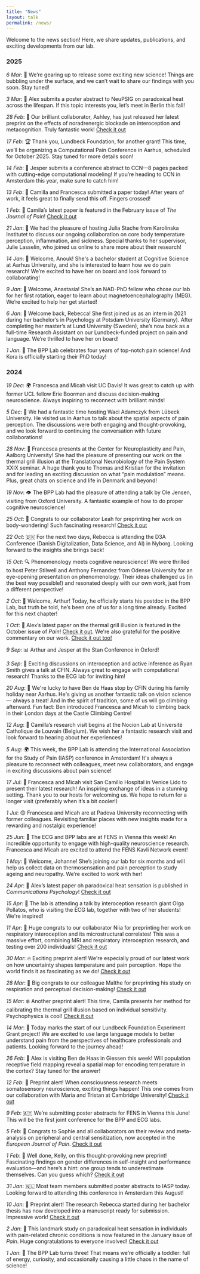 ```yaml
---
title: "News"
layout: talk
permalink: /news/
---
```


Welcome to the news section! Here, we share updates, publications, and exciting developments from our lab.  

### 2025  

<!-- *Aug*: 👋 Welcome, Mira! -->

<!-- *Jun*: Francesca in Magdeburg -->

<!-- *May*: Aalborg-Aarhus meet-up -->

<!-- *Apr*: 🌍 EFIC in Lyon -->

<!-- *18 Mar*: 🎶 Exciting lab meeting today! We’re thrilled to welcome Mattia Rosso and his supervisor, Leonardo Bonetti, from the Music in the Brain Center. Mattia will introduce FREQ-NESS, a newly developed method for deriving frequency-resolved brain networks. Looking forward to the discussion! -->

<!-- *16 Mar*: 🔹 Today marks the last official day of Anastasia’s lab rotation! As an NAD-PhD fellow, she has been a fantastic addition to our team. We’ve truly enjoyed working with her over the past few months and look forward to staying in touch as she continues her rotations in other labs throughout the year! <br> -->

<!-- *Mar*: 🎙️ Francesca appears on the Science podcast to discuss how the brain constructs the experience of pain! Tune in [here] to hear an engaging breakdown of our key findings, recently published in Science Advances <br>.-->

<!-- *12 Mar*: 🔥 New "hot" paper published in *Science Advances*: “Thermosensory predictive coding underpins an illusion of pain”. A huge thank you to everyone involved, as this was a massive team effort! [Check it out here](/publication/2025-03-12-tgi-uncertainty). <br> -->

*6 Mar*: 📰 We’re gearing up to release some exciting new science! Things are bubbling under the surface, and we can’t wait to share our findings with you soon. Stay tuned! <br>

*3 Mar*: 📢 Alex submits a poster abstract to NeuPSIG on paradoxical heat across the lifespan. If this topic interests you, let’s meet in Berlin this fall! <br>

*28 Feb*: 🚀 Our brilliant collaborator, Ashley, has just released her latest preprint on the effects of noradrenergic blockade on interoception and metacognition. Truly fantastic work! [Check it out](/publication/2025-02-28-na-intero) <br>

*17 Feb*: 🏆 Thank you, Lundbeck Foundation, for another grant! This time, we’ll be organizing a Computational Pain Conference in Aarhus, scheduled for October 2025. Stay tuned for more details soon! <br>

*14 Feb*: 📝 Jesper submits a conference abstract to CCN—8 pages packed with cutting-edge computational modeling! If you’re heading to CCN in Amsterdam this year, make sure to catch him! <br>

*13 Feb*: 📄 Camilla and Francesca submitted a paper today! After years of work, it feels great to finally send this off. Fingers crossed! <br>

*1 Feb*: 📖  Camila’s latest paper is featured in the February issue of *The Journal of Pain*! [Check it out](/publication/2025-02-27-threshold-tgi) <br>

*21 Jan*: 🤝 We had the pleasure of hosting Julia Stache from Karolinska Institutet to discuss our ongoing collaboration on core body temperature perception, inflammation, and sickness. Special thanks to her supervisor, Julie Lasselin, who joined us online to share more about their research! <br>

*14 Jan*: 👋 Welcome, Anouk! She's a bachelor student at Cognitive Science at Aarhus University, and she is interested to learn how we do pain research! We’re excited to have her on board and look forward to collaborating! <br>

*9 Jan*: 👋 Welcome, Anastasia! She’s an NAD-PhD fellow who chose our lab for her first rotation, eager to learn about magnetoencephalography (MEG). We’re excited to help her get started! <br>

*6 Jan*: 🎉 Welcome back, Rebecca! She first joined us as an intern in 2021 during her bachelor’s in Psychology at Potsdam University (Germany). After completing her master’s at Lund University (Sweden), she’s now back as a full-time Research Assistant on our Lundbeck-funded project on pain and language. We’re thrilled to have her on board! <br>

*1 Jan*: 🎂 The BPP Lab celebrates four years of top-notch pain science! And Kora is officially starting their PhD today! <br>

### 2024

*19 Dec*: 🌍 Francesca and Micah visit UC Davis! It was great to catch up with former UCL fellow Erie Boorman and discuss decision-making neuroscience. Always inspiring to reconnect with brilliant minds! <br>

*5 Dec*: 🧠 We had a fantastic time hosting Waci Adamczyk from Lübeck University. He visited us in Aarhus to talk about the spatial aspects of pain perception. The discussions were both engaging and thought-provoking, and we look forward to continuing the conversation with future collaborations! <br>

*28 Nov*: 🎤 Francesca presents at the Center for Neuroplasticity and Pain, Aalborg University! She had the pleasure of presenting our work on the thermal grill illusion at the Translational Neurobiology of the Pain System XXIX seminar. A huge thank you to Thomas and Kristian for the invitation and for leading an exciting discussion on what “pain modulation” means. Plus, great chats on science and life in Denmark and beyond! <br>

*19 Nov*: 👁 The BPP Lab had the pleasure of attending a talk by Ole Jensen, visiting from Oxford University. A fantastic example of how to do proper cognitive neuroscience! <br>

*25 Oct*: 👏 Congrats to our collaborator Leah for preprinting her work on body-wondering! Such fascinating research! [Check it out](/publication/2024-10-25-body-wandering) <br>

*22 Oct*: 🇩🇰 For the next two days, Rebecca is attending the D3A Conference (Danish Digitalization, Data Science, and AI) in Nyborg. Looking forward to the insights she brings back! <br>

*15 Oct*: 🔍 Phenomenology meets cognitive neuroscience! We were thrilled to host Peter Stilwell and Anthony Fernandez from Odense University for an eye-opening presentation on phenomenology. Their ideas challenged us (in the best way possible!) and resonated deeply with our own work, just from a different perspective! <br>

*2 Oct*: 🎉 Welcome, Arthur! Today, he officially starts his postdoc in the BPP Lab, but truth be told, he’s been one of us for a long time already. Excited for this next chapter! <br>

*1 Oct*: 📖 Alex’s latest paper on the thermal grill illusion is featured in the October issue of *Pain*! [Check it out](/publication/2024-10-01-spinal-tgi). We're also grateful for the positive commentary on our work. [Check it out too!](https://journals.lww.com/pain/fulltext/2024/10000/disentangling_the_spinal_mechanisms_of_illusory.24.aspx?context=featuredarticles&collectionid=1#related) <br>

*9 Sep*: 📊 Arthur and Jesper at the Stan Conference in Oxford! <br>

*3 Sep*: 📢 Exciting discussions on interoception and active inference as Ryan Smith gives a talk at CFIN. Always great to engage with computational research! Thanks to the ECG lab for inviting him! <br>

*20 Aug*: 🧗 We're lucky to have Ben de Haas stop by CFIN during his family holiday near Aarhus. He's giving us another fantastic talk on vision science — always a treat! And in the spirit of tradition, some of us will go climbing afterward. Fun fact: Ben introduced Francesca and Micah to climbing back in their London days at the Castle Climbing Centre! <br>

*12 Aug*: 🧳 Camilla’s research visit begins at the Nocion Lab at Université Catholique de Louvain (Belgium). We wish her a fantastic research visit and look forward to hearing about her experiences! <br>

*5 Aug*: 🌍 This week, the BPP Lab is attending the International Association for the Study of Pain (IASP) conference in Amsterdam! It's always a pleasure to reconnect with colleagues, meet new collaborators, and engage in exciting discussions about pain science! <br>

*17 Jul*: 🎤 Francesca and Micah visit San Camillo Hospital in Venice Lido to present their latest research! An inspiring exchange of ideas in a stunning setting. Thank you to our hosts for welcoming us. We hope to return for a longer visit (preferably when it’s a bit cooler!) <br>

*1 Jul*: 😊 Francesca and Micah are at Padova University reconnecting with former colleagues. Revisiting familiar places with new insights made for a rewarding and nostalgic experience! <br>

*25 Jun*: 🧠 The ECG and BPP labs are at FENS in Vienna this week! An incredible opportunity to engage with high-quality neuroscience research. Francesca and Micah are excited to attend the FENS Kavli Network event! <br>

*1 May*: 👋 Welcome, Johanne! She’s joining our lab for six months and will help us collect data on thermosensation and pain perception to study ageing and neuropathy. We’re excited to work with her! <br>

*24 Apr*: 📖 Alex’s latest paper oh paradoxical heat sensation is published in *Communications Psychology*! [Check it out](/publication/2024-04-24-contrast-phs) <br>

*15 Apr*: 🌟 The lab is attending a talk by interoception research giant Olga Pollatos, who is visiting the ECG lab, together with two of her students! We're inspired!

*11 Apr*: 👏 Huge congrats to our collaborator Niia for preprinting her work on respiratory interoception and its microstructural correlates! This was a massive effort, combining MRI and respiratory interoception research, and testing over 200 individuals! [Check it out](/publication/2024-04-11-rrst-qmri) <br>

*30 Mar*: 🔥 Exciting preprint alert! We're especially proud of our latest work on how uncertainty shapes temperature and pain perception. Hope the world finds it as fascinating as we do! [Check it out](/publication/2024-03-30-tgi-uncertainty)  <br>

*28 Mar*: 💨 Big congrats to our colleague Malthe for preprinting his study on respiration and perceptual decision-making! [Check it out](/publication/2024-03-28-resp-hddm)

*15 Mar*: ❄️ Another preprint alert! This time, Camila presents her method for calibrating the thermal grill illusion based on individual sensitivity. Psychophysics is cool! [Check it out](/publication/2025-02-27-threshold-tgi) <br>

*14 Mar*: 🚀 Today marks the start of our Lundbeck Foundation Experiment Grant project! We are excited to use large language models to better understand pain from the perspectives of healthcare professionals and patients. Looking forward to the journey ahead! <br>

*26 Feb*: 🌈 Alex is visiting Ben de Haas in Giessen this week! Will population receptive field mapping reveal a spatial map for encoding temperature in the cortex? Stay tuned for the answer! <br>

*12 Feb*: 🧠 Preprint alert! When consciousness research meets somatosensory neuroscience, exciting things happen! This one comes from our collaboration with Maria and Tristan at Cambridge University! [Check it out](/publication/2024-02-12-somato-global-local) <br>

*9 Feb*: 🇦🇹 We’re submitting poster abstracts for FENS in Vienna this June! This will be the first joint conference for the BPP and ECG labs. <br>

*5 Feb*: 📖 Congrats to Sophie and all collaborators on their review and meta-analysis on peripheral and central sensitization, now accepted in the *European Journal of Pain*. [Check it out](/publication/2024-05-02-meta-analysis-sensitisation) <br>

*1 Feb*: 👀 Well done, Kelly, on this thought-provoking new preprint! Fascinating findings on gender differences in self-insight and performance evaluation—and here’s a hint: one group tends to underestimate themselves. Can you guess which? [Check it out](/publication/2024-01-31-gender-meta) <br>

*31 Jan*:  🇳🇱 Most team members submitted poster abstracts to IASP today. Looking forward to attending this conference in Amsterdam this August! <br>

*10 Jan*: 📢 Preprint alert! The research Rebecca started during her bachelor thesis has now developed into a manuscript ready for submission. Impressive work! [Check it out](/publication/2024-10-01-pain-health) <br>

*2 Jan*: 🎉 This landmark study on paradoxical heat sensation in individuals with pain-related chronic conditions is now featured in the January issue of *Pain*. Huge congratulations to everyone involved! [Check it out](/publication/2024-01-01-clinical-phs) <br>

*1 Jan*: 🎂 The BPP Lab turns three! That means we’re officially a toddler: full of energy, curiosity, and occasionally causing a little chaos in the name of science! <br>
